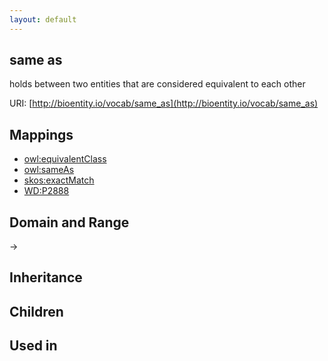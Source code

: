 ```yaml
---
layout: default
---
```


## same as


holds between two entities that are considered equivalent to each other

URI: [http://bioentity.io/vocab/same_as](http://bioentity.io/vocab/same_as)
## Mappings

 * [owl:equivalentClass](http://purl.obolibrary.org/obo/owl_equivalentClass)
 * [owl:sameAs](http://purl.obolibrary.org/obo/owl_sameAs)
 * [skos:exactMatch](http://purl.obolibrary.org/obo/skos_exactMatch)
 * [WD:P2888](http://purl.obolibrary.org/obo/WD_P2888)

## Domain and Range

 -> 

## Inheritance


## Children


## Used in

